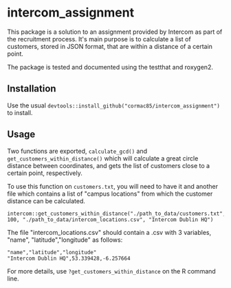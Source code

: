 # intercom_assignment
This package is a solution to an assignment provided by Intercom as part of the recruitment process.
It's main purpose is to calculate a list of customers, stored in JSON format, that are within a distance of a certain point.

The package is tested and documented using the testthat and roxygen2.

## Installation
Use the usual `devtools::install_github("cormac85/intercom_assignment")` to install.

## Usage
Two functions are exported, `calculate_gcd()` and `get_customers_within_distance()` which will calculate a great circle distance 
between coordinates, and gets the list of customers close to a certain point, respectively.

To use this function on `customers.txt`, you will need to have it and another file which 
contains a list of "campus locations" from which the customer distance can be calculated.

    intercom::get_customers_within_distance("./path_to_data/customers.txt", 100, "./path_to_data/intercom_locations.csv", "Intercom Dublin HQ")
    
The file "intercom_locations.csv" should contain a .csv with 3 variables, "name", "latitude","longitude" as follows:
    
    "name","latitude","longitude"
    "Intercom Dublin HQ",53.339428,-6.257664

For more details, use `?get_customers_within_distance` on the R command line.
